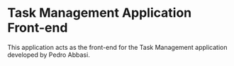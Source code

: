 # Task Management Application Front-end

This application acts as the front-end for the Task Management application developed by Pedro Abbasi.
